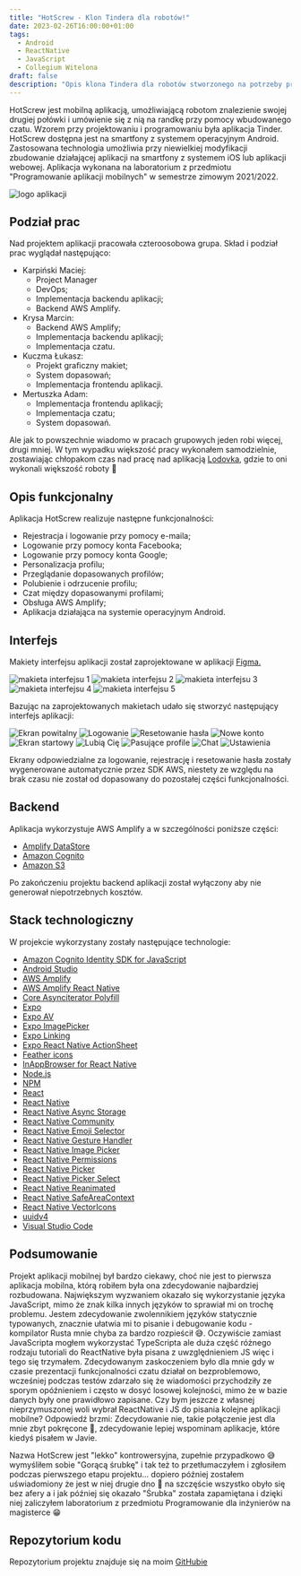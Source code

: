 ```yaml
---
title: "HotScrew - Klon Tindera dla robotów!"
date: 2023-02-26T16:00:00+01:00
tags:
  - Android
  - ReactNative
  - JavaScript
  - Collegium Witelona
draft: false
description: "Opis klona Tindera dla robotów stworzonego na potrzeby projektu studenckiego"
---
```


HotScrew jest mobilną aplikacją, umożliwiającą robotom znalezienie swojej drugiej połówki i umówienie się z nią na randkę przy pomocy wbudowanego czatu. Wzorem przy projektowaniu i programowaniu była aplikacja Tinder. HotScrew dostępna jest na smartfony z systemem operacyjnym Android. Zastosowana technologia umożliwia przy niewielkiej modyfikacji zbudowanie działającej aplikacji na smartfony z systemem iOS lub aplikacji webowej. Aplikacja wykonana na laboratorium z przedmiotu "Programowanie aplikacji mobilnych" w semestrze zimowym 2021/2022.

![logo aplikacji](/images/2023-thumbs/03.HotScrew/logo.png#center)

## Podział prac
  Nad projektem aplikacji pracowała czteroosobowa grupa. Skład i podział prac wyglądał następująco:
  - Karpiński Maciej:
    - Project Manager
    - DevOps;
    - Implementacja backendu aplikacji;
    - Backend AWS Amplify.
  - Krysa Marcin:
    - Backend AWS Amplify;
    - Implementacja backendu aplikacji;
    - Implementacja czatu.
  - Kuczma Łukasz:
    - Projekt graficzny makiet;
    - System dopasowań;
    - Implementacja frontendu aplikacji.
  - Mertuszka Adam:
    - Implementacja frontendu aplikacji;
    - Implementacja czatu;
    - System dopasowań.

Ale jak to powszechnie wiadomo w pracach grupowych jeden robi więcej, drugi mniej. W tym wypadku większość pracy wykonałem samodzielnie, zostawiając chłopakom czas nad pracę nad aplikacją [Lodovka](http://lodovka.mertuch.avx.pl/), gdzie to oni wykonali większość roboty 🙂

## Opis funkcjonalny
Aplikacja HotScrew realizuje następne funkcjonalności:
 - Rejestracja i logowanie przy pomocy e-maila;
 - Logowanie przy pomocy konta Facebooka;
 - Logowanie przy pomocy konta Google;
 - Personalizacja profilu;
 - Przeglądanie dopasowanych profilów;
 - Polubienie i odrzucenie profilu;
 - Czat między dopasowanymi profilami;
 - Obsługa AWS Amplify;
 - Aplikacja działająca na systemie operacyjnym Android.

## Interfejs
Makiety interfejsu aplikacji został zaprojektowane w aplikacji [Figma.](https://www.figma.com/proto/TK3rKQmCnMuTWLookJ7uWl/HotScrew)

![makieta interfejsu 1](/images/2023-thumbs/03.HotScrew/Welcome.png#center)
![makieta interfejsu 2](/images/2023-thumbs/03.HotScrew/Register.png#center)
![makieta interfejsu 3](/images/2023-thumbs/03.HotScrew/Login.png#center)
![makieta interfejsu 4](/images/2023-thumbs/03.HotScrew/Android1.png#center)
![makieta interfejsu 5](/images/2023-thumbs/03.HotScrew/Android2.png#center)

Bazując na zaprojektowanych makietach udało się stworzyć następujący interfejs aplikacji:

![Ekran powitalny](/images/2023-thumbs/03.HotScrew/int1.jpg#center)
![Logowanie](/images/2023-thumbs/03.HotScrew/int2.jpg#center)
![Resetowanie hasła](/images/2023-thumbs/03.HotScrew/int3.jpg#center)
![Nowe konto](/images/2023-thumbs/03.HotScrew/int4.jpg#center)
![Ekran startowy](/images/2023-thumbs/03.HotScrew/int5.jpg#center)
![Lubią Cię](/images/2023-thumbs/03.HotScrew/int7.jpg#center)
![Pasujące profile](/images/2023-thumbs/03.HotScrew/int8.jpg#center)
![Chat](/images/2023-thumbs/03.HotScrew/int9.jpg#center)
![Ustawienia](/images/2023-thumbs/03.HotScrew/int6.jpg#center)

Ekrany odpowiedzialne za logowanie, rejestrację i resetowanie hasła zostały wygenerowane automatycznie przez SDK AWS, niestety ze względu na brak czasu nie został od dopasowany do  pozostałej części funkcjonalności. 

## Backend 
Aplikacja wykorzystuje AWS Amplify a w szczególności poniższe części:
  - [Amplify DataStore](https://docs.amplify.aws/lib/datastore/getting-started/q/platform/react-native/)
  - [Amazon Cognito](https://aws.amazon.com/cognito/)
  - [Amazon S3](https://aws.amazon.com/s3/)

Po zakończeniu projektu backend aplikacji został wyłączony aby nie generował niepotrzebnych kosztów.

## Stack technologiczny
W projekcie wykorzystany zostały następujące technologie:
  - [Amazon Cognito Identity SDK for JavaScript](https://www.npmjs.com/package/amazon-cognito-identity-js)
  - [Android Studio](https://developer.android.com/studio)
  - [AWS Amplify](https://aws.amazon.com/amplify/)
  - [AWS Amplify React Native](https://www.npmjs.com/package/aws-amplify-react-native)
  - [Core Asynciterator Polyfill](https://www.npmjs.com/package/@azure/core-asynciterator-polyfill)
  - [Expo](https://expo.dev/)
  - [Expo AV](https://www.npmjs.com/package/expo-av)
  - [Expo ImagePicker](https://www.npmjs.com/package/expo-image-picker)
  - [Expo Linking](https://www.npmjs.com/package/expo-linking)
  - [Expo React Native ActionSheet](https://www.npmjs.com/package/@expo/react-native-action-sheet)
  - [Feather icons](https://feathericons.com/)
  - [InAppBrowser for React Native](https://www.npmjs.com/package/react-native-inappbrowser-reborn)
  - [Node.js](https://nodejs.org/)
  - [NPM](https://www.npmjs.com/)
  - [React](https://reactjs.org)
  - [React Native](https://reactnative.dev/)
  - [React Native Async Storage](https://www.npmjs.com/package/@react-native-async-storage/async-storage)
  - [React Native Community](https://github.com/orgs/react-native-community)
  - [React Native Emoji Selector](https://www.npmjs.com/package/react-native-emoji-selector)
  - [React Native Gesture Handler](https://www.npmjs.com/package/react-native-gesture-handler)
  - [React Native Image Picker](https://www.npmjs.com/package/react-native-image-picker)
  - [React Native Permissions](https://www.npmjs.com/package/react-native-permissions)
  - [React Native Picker](https://reactnative.dev/docs/0.65/picker)
  - [React Native Picker Select](https://github.com/lawnstarter/react-native-picker-select)
  - [React Native Reanimated](https://www.npmjs.com/package/react-native-reanimated)
  - [React Native SafeAreaContext](https://www.npmjs.com/package/react-native-safe-area-context)
  - [React Native VectorIcons](https://www.npmjs.com/package/react-native-vector-icons)
  - [uuidv4](https://www.npmjs.com/package/uuidv4)
  - [Visual Studio Code](https://code.visualstudio.com/)

## Podsumowanie
Projekt aplikacji mobilnej był bardzo ciekawy, choć nie jest to pierwsza aplikacja mobilna, którą robiłem była ona zdecydowanie najbardziej rozbudowana. Największym wyzwaniem okazało się wykorzystanie języka JavaScript, mimo że znak kilka innych języków to sprawiał mi on trochę problemu. Jestem zdecydowanie zwolennikiem języków statycznie typowanych, znacznie ułatwia mi to pisanie i debugowanie kodu - kompilator Rusta mnie chyba za bardzo rozpieścił 😅. Oczywiście zamiast JavaScripta mogłem wykorzystać TypeScripta ale duża część różnego rodzaju tutoriali do ReactNative była pisana z uwzględnieniem JS więc i tego się trzymałem. Zdecydowanym zaskoczeniem było dla mnie gdy w czasie prezentacji funkcjonalności czatu działał on bezproblemowo, wcześniej podczas testów zdarzało się że wiadomości przychodziły ze sporym opóźnieniem i często w dosyć losowej kolejności, mimo że w bazie danych były one prawidłowo zapisane. Czy bym jeszcze z własnej nieprzymuszonej woli wybrał ReactNative i JS do pisania kolejne aplikacji mobilne? Odpowiedź brzmi: Zdecydowanie nie, takie połączenie jest dla mnie zbyt pokręcone 🤣, zdecydowanie lepiej wspominam aplikacje, które kiedyś pisałem w Javie.

Nazwa HotScrew jest "lekko" kontrowersyjna, zupełnie przypadkowo 😅 wymyśliłem sobie "Gorącą śrubkę" i tak też to przetłumaczyłem i zgłosiłem podczas pierwszego etapu projektu... dopiero później zostałem uświadomiony że jest w niej drugie dno 🤣 na szczęście wszystko obyło się bez afery a i jak później się okazało "Śrubka" została zapamiętana i dzięki niej zaliczyłem laboratorium z przedmiotu Programowanie dla inżynierów na magisterce 😁

## Repozytorium kodu
Repozytorium projektu znajduje się na moim [GitHubie](https://github.com/MacKarp/HotScrew)

